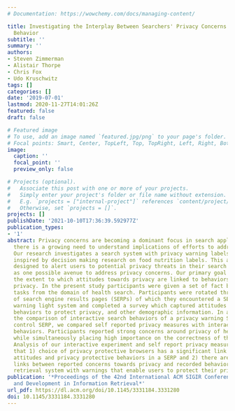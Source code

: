 ```yaml
---
# Documentation: https://wowchemy.com/docs/managing-content/

title: Investigating the Interplay Between Searchers' Privacy Concerns and Their Search
  Behavior
subtitle: ''
summary: ''
authors:
- Steven Zimmerman
- Alistair Thorpe
- Chris Fox
- Udo Kruschwitz
tags: []
categories: []
date: '2019-07-01'
lastmod: 2020-11-27T14:01:26Z
featured: false
draft: false

# Featured image
# To use, add an image named `featured.jpg/png` to your page's folder.
# Focal points: Smart, Center, TopLeft, Top, TopRight, Left, Right, BottomLeft, Bottom, BottomRight.
image:
  caption: ''
  focal_point: ''
  preview_only: false

# Projects (optional).
#   Associate this post with one or more of your projects.
#   Simply enter your project's folder or file name without extension.
#   E.g. `projects = ["internal-project"]` references `content/project/deep-learning/index.md`.
#   Otherwise, set `projects = []`.
projects: []
publishDate: '2021-10-10T17:36:39.592977Z'
publication_types:
- '1'
abstract: Privacy concerns are becoming a dominant focus in search applications, thus
  there is a growing need to understand implications of efforts to address these concerns.
  Our research investigates a search system with privacy warning labels, an approach
  inspired by decision making research on food nutrition labels. This approach is
  designed to alert users to potential privacy threats in their search for information
  as one possible avenue to address privacy concerns. Our primary goal was to understand
  the extent to which attitudes towards privacy are linked to behaviors that protect
  privacy. In the present study participants were given a set of fact based decision
  tasks from the domain of health search. Participants were rotated through variations
  of search engine results pages (SERPs) of which they encountered a SERP with a privacy
  warning light system and completed a survey which captured attitudes towards privacy,
  behaviors to protect privacy, and other demographic information. In addition to
  the comparison of interactive search behaviors of a privacy warning SERP with a
  control SERP, we compared self reported privacy measures with interactive search
  behaviors. Participants reported strong concerns around privacy of health information
  while simultaneously placing high importance on the correctness of this information.
  Analysis of our interactive experiment and self report privacy measures indicate
  that 1) choice of privacy protective browsers has a significant link to privacy
  attitudes and privacy protective behaviors in a SERP and 2) there are no significant
  links between reported concerns towards privacy and recorded behavior in an information
  retrieval system with warnings that enable users to protect their privacy.
publication: '*Proceedings of the 42nd International ACM SIGIR Conference on Research
  and Development in Information Retrieval*'
url_pdf: https://dl.acm.org/doi/10.1145/3331184.3331280
doi: 10.1145/3331184.3331280
---
```

